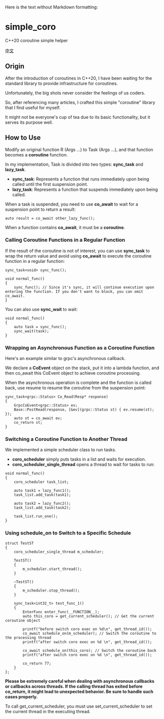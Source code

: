 Here is the text without Markdown formatting:

# simple_coro
C++20 coroutine simple helper

[中文](README.md)

## Origin
After the introduction of coroutines in C++20, I have been waiting for the standard library to provide infrastructure for coroutines. 

Unfortunately, the big shots never consider the feelings of us coders. 

So, after referencing many articles, I crafted this simple "coroutine" library that I find useful for myself. 

It might not be everyone's cup of tea due to its basic functionality, but it serves its purpose well.

## How to Use
Modify an original function R (Args ...) to Task<R> (Args ...), and that function becomes a **coroutine** function.

In my implementation, Task is divided into two types: **sync_task** and **lazy_task**. 
- **sync_task**: Represents a function that runs immediately upon being called until the first suspension point.
- **lazy_task**: Represents a function that suspends immediately upon being called.

When a task is suspended, you need to use **co_await** to wait for a suspension point to return a result:
```
auto result = co_await other_lazy_func();
```

When a function contains **co_await**, it must be a **coroutine**.

### Calling Coroutine Functions in a Regular Function
If the result of the coroutine is not of interest, you can use **sync_task** to wrap the return value and avoid using **co_await** to execute the coroutine function in a regular function:
```
sync_task<void> sync_func();

void normal_func()
{
    sync_func(); // Since it's sync, it will continue execution upon entering the function. If you don't want to block, you can omit co_await.
}
```

You can also use **sync_wait** to wait:
```
void normal_func()
{
    auto task = sync_func();
    sync_wait(task);
}
```

### Wrapping an Asynchronous Function as a Coroutine Function
Here's an example similar to grpc's asynchronous callback. 

We declare a **CoEvent** object on the stack, put it into a lambda function, and then co_await this CoEvent object to achieve coroutine processing. 

When the asynchronous operation is complete and the function is called back, use resume to resume the coroutine from the suspension point:
```
sync_task<grpc::Status> Co_Read(Resp* response)
{
    GrpcCoEvent<grpc::Status> ev;
    Base::PostRead(response, [&ev](grpc::Status st) { ev.resume(st); });
    auto st = co_await ev;
    co_return st;
}
```

### Switching a Coroutine Function to Another Thread
We implemented a simple scheduler class to run tasks. 
- **coro_scheduler** simply puts tasks in a list and waits for execution. 
- **coro_scheduler_single_thread** opens a thread to wait for tasks to run:
```
void normal_func()
{
    coro_scheduler task_list;

    auto task1 = lazy_func1();
    task_list.add_task(task1);

    auto task2 = lazy_func2();
    task_list.add_task(task2);

    task_list.run_one();
}
```

### Using schedule_on to Switch to a Specific Schedule
```
struct TestST
{
    coro_scheduler_single_thread m_scheduler;

    TestST()
    {
        m_scheduler.start_thread();
    }

    ~TestST()
    {
        m_scheduler.stop_thread();
    }

    sync_task<int32_t> test_func_1()
    {
        EnterFunc enter_func(__FUNCTION__);
        auto this_coro = get_current_scheduler(); // Get the current coroutine object

        printf("before switch coro exec on %d\n", get_thread_id());
        co_await schedule_on(m_scheduler); // Switch the coroutine to the processing thread
        printf("after switch coro exec on %d \n", get_thread_id());

        co_await schedule_on(this_coro); // Switch the coroutine back
        printf("after switch coro exec on %d \n", get_thread_id());

        co_return 77;
    }
};
```
**Please be extremely careful when dealing with asynchronous callbacks or callbacks across threads. If the calling thread has exited before co_return, it might lead to unexpected behavior. Be sure to handle such cases properly.**

To call get_current_scheduler, you must use set_current_scheduler to set the current thread in the executing thread.